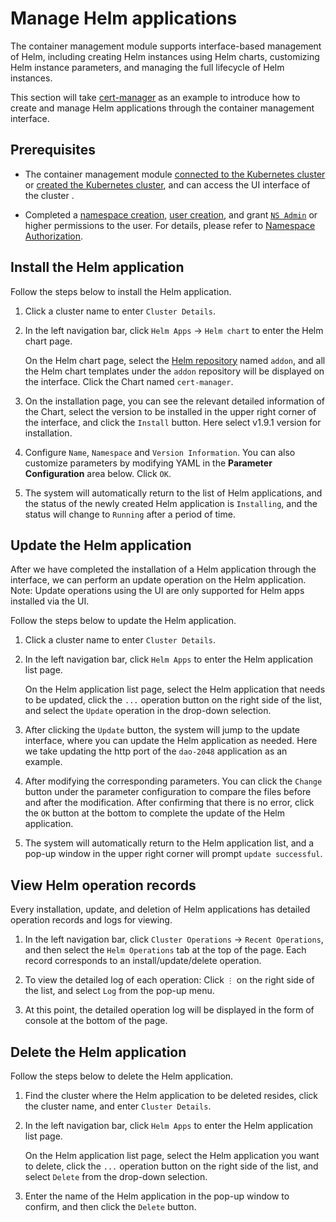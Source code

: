# Manage Helm applications

The container management module supports interface-based management of Helm, including creating Helm instances using Helm charts, customizing Helm instance parameters, and managing the full lifecycle of Helm instances.

This section will take [cert-manager](https://cert-manager.io/docs/) as an example to introduce how to create and manage Helm applications through the container management interface.

## Prerequisites

- The container management module [connected to the Kubernetes cluster](../clusters/integrate-cluster.md) or [created the Kubernetes cluster](../clusters/create-cluster.md), and can access the UI interface of the cluster .

- Completed a [namespace creation](../namespaces/createns.md), [user creation](../../../ghippo/user-guide/access-control/user.md), and grant [`NS Admin`](../permissions/permission-brief.md#ns-admin) or higher permissions to the user. For details, please refer to [Namespace Authorization](../permissions/cluster-ns-auth.md).

## Install the Helm application

Follow the steps below to install the Helm application.

1. Click a cluster name to enter `Cluster Details`.

     

2. In the left navigation bar, click `Helm Apps` -> `Helm chart` to enter the Helm chart page.

     On the Helm chart page, select the [Helm repository](helm-repo.md) named `addon`, and all the Helm chart templates under the `addon` repository will be displayed on the interface.
     Click the Chart named `cert-manager`.

     

3. On the installation page, you can see the relevant detailed information of the Chart, select the version to be installed in the upper right corner of the interface, and click the `Install` button. Here select v1.9.1 version for installation.

     

4. Configure `Name`, `Namespace` and `Version Information`. You can also customize parameters by modifying YAML in the **Parameter Configuration** area below. Click `OK`.

     

5. The system will automatically return to the list of Helm applications, and the status of the newly created Helm application is `Installing`, and the status will change to `Running` after a period of time.

     

## Update the Helm application

After we have completed the installation of a Helm application through the interface, we can perform an update operation on the Helm application. Note: Update operations using the UI are only supported for Helm apps installed via the UI.

Follow the steps below to update the Helm application.

1. Click a cluster name to enter `Cluster Details`.

     

2. In the left navigation bar, click `Helm Apps` to enter the Helm application list page.

     On the Helm application list page, select the Helm application that needs to be updated, click the `...` operation button on the right side of the list, and select the `Update` operation in the drop-down selection.

     

3. After clicking the `Update` button, the system will jump to the update interface, where you can update the Helm application as needed. Here we take updating the http port of the `dao-2048` application as an example.

     

4. After modifying the corresponding parameters. You can click the `Change` button under the parameter configuration to compare the files before and after the modification. After confirming that there is no error, click the `OK` button at the bottom to complete the update of the Helm application.

     

5. The system will automatically return to the Helm application list, and a pop-up window in the upper right corner will prompt `update successful`.

     

## View Helm operation records

Every installation, update, and deletion of Helm applications has detailed operation records and logs for viewing.

1. In the left navigation bar, click `Cluster Operations` -> `Recent Operations`, and then select the `Helm Operations` tab at the top of the page. Each record corresponds to an install/update/delete operation.

     

2. To view the detailed log of each operation: Click `⋮` on the right side of the list, and select `Log` from the pop-up menu.

     

3. At this point, the detailed operation log will be displayed in the form of console at the bottom of the page.

     

## Delete the Helm application

Follow the steps below to delete the Helm application.

1. Find the cluster where the Helm application to be deleted resides, click the cluster name, and enter `Cluster Details`.

     

2. In the left navigation bar, click `Helm Apps` to enter the Helm application list page.

     On the Helm application list page, select the Helm application you want to delete, click the `...` operation button on the right side of the list, and select `Delete` from the drop-down selection.

     

3. Enter the name of the Helm application in the pop-up window to confirm, and then click the `Delete` button.

     